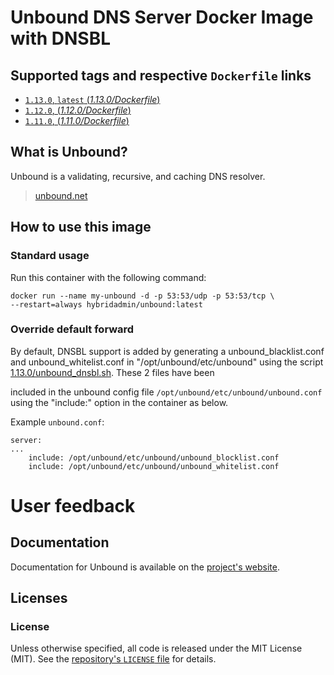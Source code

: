 # Unbound DNS Server Docker Image with DNSBL

## Supported tags and respective `Dockerfile` links

- [`1.13.0`, `latest` (*1.13.0/Dockerfile*)](https://github.com/hybridadmin/unbound-docker/tree/main/1.13.0)
- [`1.12.0`, (*1.12.0/Dockerfile*)](https://github.com/hybridadmin/unbound-docker/tree/main/1.12.0)
- [`1.11.0`, (*1.11.0/Dockerfile*)](https://github.com/hybridadmin/unbound-docker/tree/main/1.11.0)

## What is Unbound?

Unbound is a validating, recursive, and caching DNS resolver.
> [unbound.net](https://unbound.net/)

## How to use this image

### Standard usage

Run this container with the following command:

```console
docker run --name my-unbound -d -p 53:53/udp -p 53:53/tcp \
--restart=always hybridadmin/unbound:latest
```

### Override default forward

By default, DNSBL support is added by generating a unbound_blacklist.conf and unbound_whitelist.conf in "/opt/unbound/etc/unbound" using the script [1.13.0/unbound_dnsbl.sh](1.13.0/unbound_dnsbl.sh). These 2 files have been 

included in the unbound config file `/opt/unbound/etc/unbound/unbound.conf` using the "include:" option in the container as below.

Example `unbound.conf`:
```
server:
...
    include: /opt/unbound/etc/unbound/unbound_blocklist.conf
    include: /opt/unbound/etc/unbound/unbound_whitelist.conf
```


# User feedback

## Documentation

Documentation for Unbound is available on the [project's website](https://unbound.net/).


## Licenses

### License

Unless otherwise specified, all code is released under the MIT License (MIT).
See the [repository's `LICENSE`
file](https://github.com/hybridadmin/unbound-docker/blob/master/LICENSE) for
details.
